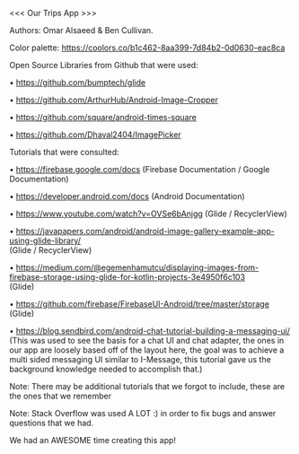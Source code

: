 <<< Our Trips App >>>

Authors:
Omar Alsaeed & Ben Cullivan.


Color palette:
https://coolors.co/b1c462-8aa399-7d84b2-0d0630-eac8ca


Open Source Libraries from Github that were used:

• https://github.com/bumptech/glide

• https://github.com/ArthurHub/Android-Image-Cropper

• https://github.com/square/android-times-square

• https://github.com/Dhaval2404/ImagePicker



Tutorials that were consulted:

• https://firebase.google.com/docs  (Firebase Documentation / Google Documentation)

• https://developer.android.com/docs  (Android Documentation)

• https://www.youtube.com/watch?v=OVSe6bAnjgg  (Glide / RecyclerView)

• https://javapapers.com/android/android-image-gallery-example-app-using-glide-library/  
(Glide / RecyclerView)

• https://medium.com/@egemenhamutcu/displaying-images-from-firebase-storage-using-glide-for-kotlin-projects-3e4950f6c103  
(Glide)

• https://github.com/firebase/FirebaseUI-Android/tree/master/storage (Glide)

• https://blog.sendbird.com/android-chat-tutorial-building-a-messaging-ui/  
(This was used to see the basis for a chat UI and chat adapter, the ones in our 
app are loosely based off of the layout here, the goal was to achieve a multi 
sided messaging UI similar to I-Message, this tutorial gave us the background 
knowledge needed to accomplish that.)




Note: There may be additional tutorials that we forgot to include, these are the ones that we remember

Note: Stack Overflow was used A LOT :) in order to fix bugs and answer questions that we had.

We had an AWESOME time creating this app!
